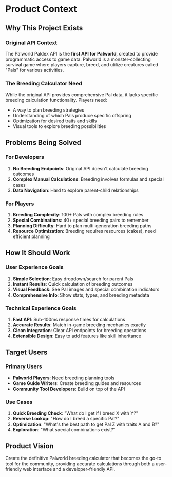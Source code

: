 # Product Context

## Why This Project Exists

### Original API Context
The Palworld Paldex API is the **first API for Palworld**, created to provide programmatic access to game data. Palworld is a monster-collecting survival game where players capture, breed, and utilize creatures called "Pals" for various activities.

### The Breeding Calculator Need
While the original API provides comprehensive Pal data, it lacks specific breeding calculation functionality. Players need:
- A way to plan breeding strategies
- Understanding of which Pals produce specific offspring
- Optimization for desired traits and skills
- Visual tools to explore breeding possibilities

## Problems Being Solved

### For Developers
1. **No Breeding Endpoints**: Original API doesn't calculate breeding outcomes
2. **Complex Manual Calculations**: Breeding involves formulas and special cases
3. **Data Navigation**: Hard to explore parent-child relationships

### For Players
1. **Breeding Complexity**: 100+ Pals with complex breeding rules
2. **Special Combinations**: 40+ special breeding pairs to remember
3. **Planning Difficulty**: Hard to plan multi-generation breeding paths
4. **Resource Optimization**: Breeding requires resources (cakes), need efficient planning

## How It Should Work

### User Experience Goals
1. **Simple Selection**: Easy dropdown/search for parent Pals
2. **Instant Results**: Quick calculation of breeding outcomes
3. **Visual Feedback**: See Pal images and special combination indicators
4. **Comprehensive Info**: Show stats, types, and breeding metadata

### Technical Experience Goals
1. **Fast API**: Sub-100ms response times for calculations
2. **Accurate Results**: Match in-game breeding mechanics exactly
3. **Clean Integration**: Clear API endpoints for breeding operations
4. **Extensible Design**: Easy to add features like skill inheritance

## Target Users

### Primary Users
- **Palworld Players**: Need breeding planning tools
- **Game Guide Writers**: Create breeding guides and resources
- **Community Tool Developers**: Build on top of the API

### Use Cases
1. **Quick Breeding Check**: "What do I get if I breed X with Y?"
2. **Reverse Lookup**: "How do I breed a specific Pal?"
3. **Optimization**: "What's the best path to get Pal Z with traits A and B?"
4. **Exploration**: "What special combinations exist?"

## Product Vision
Create the definitive Palworld breeding calculator that becomes the go-to tool for the community, providing accurate calculations through both a user-friendly web interface and a developer-friendly API.